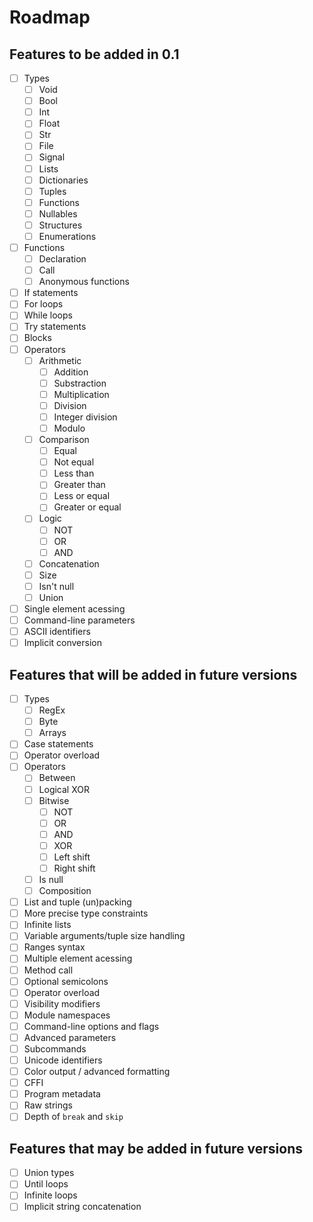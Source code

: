 # Roadmap

## Features to be added in 0.1

- [ ] Types
  - [ ] Void
  - [ ] Bool
  - [ ] Int
  - [ ] Float
  - [ ] Str
  - [ ] File
  - [ ] Signal
  - [ ] Lists
  - [ ] Dictionaries
  - [ ] Tuples
  - [ ] Functions
  - [ ] Nullables
  - [ ] Structures
  - [ ] Enumerations
- [ ] Functions
  - [ ] Declaration
  - [ ] Call
  - [ ] Anonymous functions
- [ ] If statements
- [ ] For loops
- [ ] While loops
- [ ] Try statements
- [ ] Blocks
- [ ] Operators
  - [ ] Arithmetic
    - [ ] Addition
    - [ ] Substraction
    - [ ] Multiplication
    - [ ] Division
    - [ ] Integer division
    - [ ] Modulo
  - [ ] Comparison
    - [ ] Equal
    - [ ] Not equal
    - [ ] Less than
    - [ ] Greater than
    - [ ] Less or equal
    - [ ] Greater or equal
  - [ ] Logic
    - [ ] NOT
    - [ ] OR
    - [ ] AND
  - [ ] Concatenation
  - [ ] Size
  - [ ] Isn't null
  - [ ] Union
- [ ] Single element acessing
- [ ] Command-line parameters
- [ ] ASCII identifiers
- [ ] Implicit conversion

## Features that will be added in future versions

- [ ] Types
  - [ ] RegEx
  - [ ] Byte
  - [ ] Arrays
- [ ] Case statements
- [ ] Operator overload 
- [ ] Operators
  - [ ] Between
  - [ ] Logical XOR
  - [ ] Bitwise
    - [ ] NOT
    - [ ] OR
    - [ ] AND
    - [ ] XOR
    - [ ] Left shift
    - [ ] Right shift
  - [ ] Is null
  - [ ] Composition
- [ ] List and tuple (un)packing
- [ ] More precise type constraints
- [ ] Infinite lists
- [ ] Variable arguments/tuple size handling
- [ ] Ranges syntax
- [ ] Multiple element acessing
- [ ] Method call
- [ ] Optional semicolons
- [ ] Operator overload
- [ ] Visibility modifiers
- [ ] Module namespaces
- [ ] Command-line options and flags
- [ ] Advanced parameters
- [ ] Subcommands
- [ ] Unicode identifiers
- [ ] Color output / advanced formatting
- [ ] CFFI
- [ ] Program metadata
- [ ] Raw strings
- [ ] Depth of `break` and `skip`

## Features that may be added in future versions

- [ ] Union types
- [ ] Until loops
- [ ] Infinite loops
- [ ] Implicit string concatenation